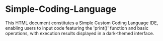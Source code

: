 # Simple-Coding-Language
 This HTML document constitutes a Simple Custom Coding Language IDE, enabling users to input code featuring the 'print()' function and basic operations, with execution results displayed in a dark-themed interface.
